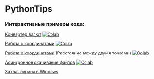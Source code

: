 # PythonTips

### Интерактивные примеры кода:

[Конвертер валют](/forex-python.ipynb) [![Colab](https://colab.research.google.com/assets/colab-badge.svg)](https://colab.research.google.com/github/PyAcademy/PythonTips/blob/main/forex-python.ipynb)

[Работа с координатами](/geopy.ipynb) [![Colab](https://colab.research.google.com/assets/colab-badge.svg)](https://colab.research.google.com/github/PyAcademy/PythonTips/blob/main/geopy.ipynb)


[Работа с координатами](/geopy-distance.ipynb) (Расстояние между двумя точками) [![Colab](https://colab.research.google.com/assets/colab-badge.svg)](https://colab.research.google.com/github/PyAcademy/PythonTips/blob/main/geopy-distance.ipynb)


[Асинхронное скачивание файлов](/async-download.ipynb) [![Colab](https://colab.research.google.com/assets/colab-badge.svg)](https://colab.research.google.com/github/PyAcademy/PythonTips/blob/main/async-download.ipynb)


[Захват экрана в Windows](/d3dshot.ipynb)
